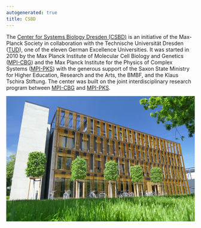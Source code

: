 ```yaml
---
autogenerated: true
title: CSBD
---
```


The [Center for Systems Biology Dresden (CSBD)](http://www.csbdresden.de) is an initiative of the Max-Planck Society in collaboration with the Technische Universität Dresden ([TUD](http://www.tu-dresden.de)), one of the eleven German Excellence Universities. It was started in 2010 by the Max Planck Institute of Molecular Cell Biology and Genetics ([MPI-CBG](/orgs/mpi-cbg)) and the Max Planck Institute for the Physics of Complex Systems ([MPI-PKS](https://www.pks.mpg.de)) with the generous support of the Saxon State Ministry for Higher Education, Research and the Arts, the BMBF, and the Klaus Tschira Stiftung. The center was built on the joint interdisciplinary research program between [MPI-CBG](/orgs/mpi-cbg) and [MPI-PKS](https://www.pks.mpg.de).

![](/media/csbdbuilding.jpg)
